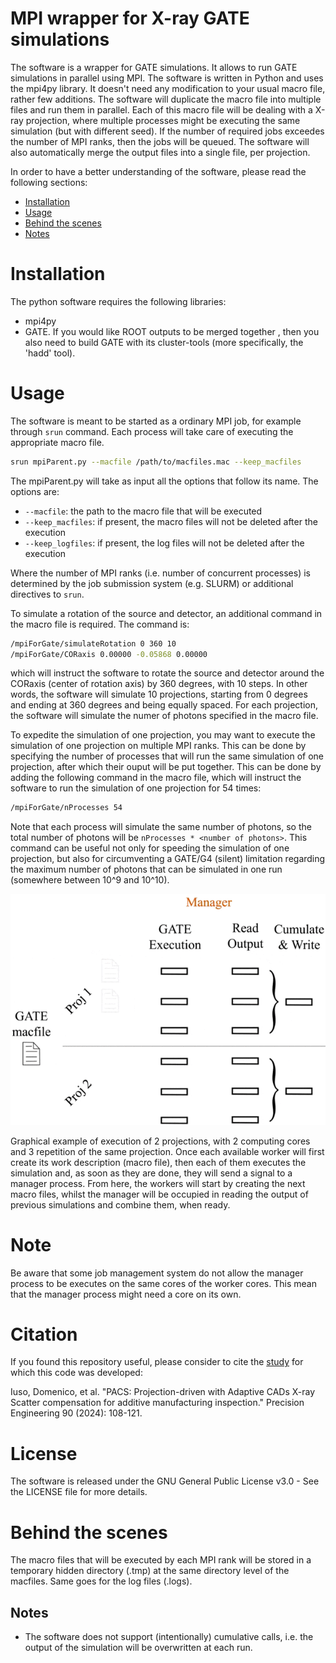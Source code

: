 # MPI wrapper for X-ray GATE simulations
The software is a wrapper for GATE simulations. It allows to run GATE simulations in parallel using MPI. The software is written in Python and uses the mpi4py library.
It doesn't need any modification to your usual macro file, rather few additions. The software will duplicate the macro file into multiple files and run them in parallel. Each of this macro file will be dealing with a X-ray projection, where multiple processes might be executing the same simulation (but with different seed). If the number of required jobs exceedes the number of MPI ranks, then the jobs will be queued. The software will also automatically merge the output files into a single file, per projection.

In order to have a better understanding of the software, please read the following sections:
- [Installation](#installation)
- [Usage](#usage)
- [Behind the scenes](#behind-the-scenes)
- [Notes](#notes)


# Installation
The python software requires the following libraries:
- mpi4py
- GATE. If you would like ROOT outputs to be merged together , then you also need to build GATE with its cluster-tools (more specifically, the 'hadd' tool).

# Usage
The software is meant to be started as a ordinary MPI job, for example through `srun` command. Each process will take care of executing the appropriate macro file.
```bash
srun mpiParent.py --macfile /path/to/macfiles.mac --keep_macfiles 
```
The mpiParent.py will take as input all the options that follow its name. The options are:
- `--macfile`: the path to the macro file that will be executed
- `--keep_macfiles`: if present, the macro files will not be deleted after the execution
- `--keep_logfiles`: if present, the log files will not be deleted after the execution

Where the number of MPI ranks (i.e. number of concurrent processes) is determined by the job submission system (e.g. SLURM) or additional directives to `srun`. 

To simulate a rotation of the source and detector, an additional command in the macro file is required. The command is:
```bash
/mpiForGate/simulateRotation 0 360 10
/mpiForGate/CORaxis 0.00000 -0.05868 0.00000
```
which will instruct the software to rotate the source and detector around the CORaxis (center of rotation axis) by 360 degrees, with 10 steps. In other words, the software will simulate 10 projections, starting from 0 degrees and ending at 360 degrees and being equally spaced. For each projection, the software will simulate the numer of photons specified in the macro file. 

To expedite the simulation of one projection, you may want to execute the simulation of one projection on multiple MPI ranks. This can be done by specifying the number of processes that will run the same simulation of one projection, after which their ouput will be put together. This can be done by adding the following command in the macro file, which will instruct the software to run the simulation of one projection for 54 times:
```bash
/mpiForGate/nProcesses 54
```
Note that each process will simulate the same number of photons, so the total number of photons will be `nProcesses * <number of photons>`. This command can be useful not only for speeding the simulation of one projection, but also for circumventing a GATE/G4 (silent) limitation regarding the maximum number of photons that can be simulated in one run (somewhere between 10^9 and 10^10).

![](resources/mpi_pipeline.gif)

Graphical example of execution of 2 projections, with 2 computing cores and 3 repetition of the same projection. Once each available worker will first create its work description (macro file), then each of them executes the simulation and, as soon as they are done, they will send a signal to a manager process. From here, the workers will start by creating the next macro files, whilst the manager will be occupied in reading the output of previous simulations and combine them, when ready. 

# Note
Be aware that some job management system do not allow the manager process to be executes on the same cores of the worker cores. This mean that the manager process might need a core on its own.

# Citation
If you found this repository useful, please consider to cite the [study](https://doi.org/10.1016/j.precisioneng.2024.08.006) for which this code was developed:

Iuso, Domenico, et al. "PACS: Projection-driven with Adaptive CADs X-ray Scatter compensation for additive manufacturing inspection." Precision Engineering 90 (2024): 108-121.

# License
The software is released under the GNU General Public License v3.0 - See the LICENSE file for more details.

# Behind the scenes
The macro files that will be executed by each MPI rank will be stored in a temporary hidden directory (.tmp) at the same directory level of the macfiles. Same goes for the log files (.logs).

## Notes
- The software does not support (intentionally) cumulative calls, i.e. the output of the simulation will be overwritten at each run.

